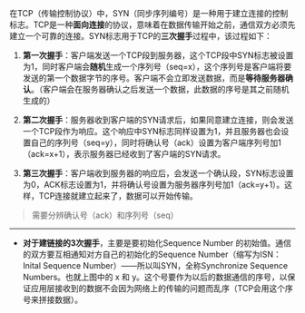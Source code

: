 在TCP（传输控制协议）中，SYN（同步序列编号）是一种用于建立连接的控制标志。TCP是一种**面向连接**的协议，意味着在数据传输开始之前，通信双方必须先建立一个可靠的连接。SYN标志用于TCP的**三次握手**过程中，该过程如下：

1. **第一次握手**：客户端发送一个TCP段到服务器，这个TCP段中SYN标志被设置为1，同时客户端会**随机**生成一个序列号（seq=x），这个序列号是客户端将要发送的第一个数据字节的序号。客户端不会立即发送数据，而是**等待服务器确认**。（客户端会在服务器确认之后发送一个数据，此数据的序号是其之前随机生成的）

2. **第二次握手**：服务器收到客户端的SYN请求后，如果同意建立连接，则会发送一个TCP段作为响应。这个响应中SYN标志同样设置为1，并且服务器也会设置自己的序列号（seq=y），同时将确认号（ack）设置为客户端序列号加1（ack=x+1），表示服务器已经收到了客户端的SYN请求。

3. **第三次握手**：客户端收到服务器的响应后，会发送一个确认段，SYN标志设置为0，ACK标志设置为1，并将确认号设置为服务器序列号加1（ack=y+1）。这样，TCP连接就建立起来了，数据可以开始传输。
>需要分辨确认号（ack）和序列号（seq）

---
- **对于建链接的3次握手**，主要是要初始化Sequence Number 的初始值。通信的双方要互相通知对方自己的初始化的Sequence Number（缩写为ISN：Inital Sequence Number）——所以叫SYN，全称Synchronize Sequence Numbers。也就上图中的 x 和 y。这个号要作为以后的数据通信的序号，以保证应用层接收到的数据不会因为网络上的传输的问题而乱序（TCP会用这个序号来拼接数据）。    

